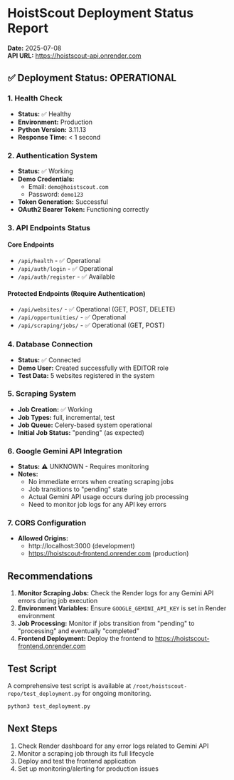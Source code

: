 # HoistScout Deployment Status Report

**Date:** 2025-07-08  
**API URL:** https://hoistscout-api.onrender.com  

## ✅ Deployment Status: OPERATIONAL

### 1. Health Check
- **Status:** ✅ Healthy
- **Environment:** Production
- **Python Version:** 3.11.13
- **Response Time:** < 1 second

### 2. Authentication System
- **Status:** ✅ Working
- **Demo Credentials:** 
  - Email: `demo@hoistscout.com`
  - Password: `demo123`
- **Token Generation:** Successful
- **OAuth2 Bearer Token:** Functioning correctly

### 3. API Endpoints Status

#### Core Endpoints
- `/api/health` - ✅ Operational
- `/api/auth/login` - ✅ Operational
- `/api/auth/register` - ✅ Available

#### Protected Endpoints (Require Authentication)
- `/api/websites/` - ✅ Operational (GET, POST, DELETE)
- `/api/opportunities/` - ✅ Operational
- `/api/scraping/jobs/` - ✅ Operational (GET, POST)

### 4. Database Connection
- **Status:** ✅ Connected
- **Demo User:** Created successfully with EDITOR role
- **Test Data:** 5 websites registered in the system

### 5. Scraping System
- **Job Creation:** ✅ Working
- **Job Types:** full, incremental, test
- **Job Queue:** Celery-based system operational
- **Initial Job Status:** "pending" (as expected)

### 6. Google Gemini API Integration
- **Status:** ⚠️ UNKNOWN - Requires monitoring
- **Notes:** 
  - No immediate errors when creating scraping jobs
  - Job transitions to "pending" state
  - Actual Gemini API usage occurs during job processing
  - Need to monitor job logs for any API key errors

### 7. CORS Configuration
- **Allowed Origins:**
  - http://localhost:3000 (development)
  - https://hoistscout-frontend.onrender.com (production)

## Recommendations

1. **Monitor Scraping Jobs:** Check the Render logs for any Gemini API errors during job execution
2. **Environment Variables:** Ensure `GOOGLE_GEMINI_API_KEY` is set in Render environment
3. **Job Processing:** Monitor if jobs transition from "pending" to "processing" and eventually "completed"
4. **Frontend Deployment:** Deploy the frontend to https://hoistscout-frontend.onrender.com

## Test Script

A comprehensive test script is available at `/root/hoistscout-repo/test_deployment.py` for ongoing monitoring.

```bash
python3 test_deployment.py
```

## Next Steps

1. Check Render dashboard for any error logs related to Gemini API
2. Monitor a scraping job through its full lifecycle
3. Deploy and test the frontend application
4. Set up monitoring/alerting for production issues